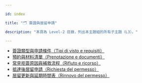 ---
id: index
title: "🗂️ 簽證與居留申請"
description: "本頁為 Level‑2 目錄，列出本主題組的所有子主題（L3）。"
---


- [簽證類型與申請條件（Tipi di visto e requisiti）](./tipi-di-visto-e-requisiti/)
- [預約與材料清單（Prenotazione e documenti）](./prenotazione-e-documenti/)
- [常見拒簽原因與補救流程（Rifiuto e ricorso）](./rifiuto-e-ricorso/)
- [抵達後居留申請（Richiesta del permesso）](./richiesta-permesso/)
- [居留更新與延期時間表（Rinnovo del permesso）](./rinnovo-permesso/)
